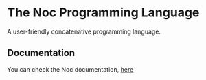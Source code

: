 # The Noc Programming Language

A user-friendly concatenative programming language.

## Documentation

You can check the Noc documentation, [here](https://noc-lang.github.io/)